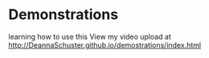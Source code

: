 # Demonstrations
learning how to use this
View my video upload at http://DeannaSchuster.github.io/demostrations/index.html
